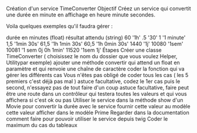 Création d'un service TimeConverter
Objectif
Créez un service qui convertit une durée en minute en affichage en heure minute secondes.

Voila quelques exemples qu'il faudra gérer :

durée en minutes (float)	résultat attendu (string)
60	'1h'
.5	'30'
1	'1 minute'
1,5	'1min 30s'
61,5	'1h 1min 30s'
60,5	'1h 0min 30s'
1440	'1j'
10080	'1sem'
10081	'1 sem 0j 0h 1min'
11520	'1sem 1j'
Étapes
Créer une classe TimeConverter ( choisissez le nom du dossier que vous voulez Helper, Utilitypar exemple)
ajouter une méthode convertir qui attend un float en paramètre et qui renvoie une chaîne de caractère
coder la fonction qui va gérer les différents cas
Vous n'êtes pas obligé de coder tous les cas ( les 5 premiers c'est déjà pas mal )
astuce facultative, codez le 1er cas puis le second, n'essayez pas de tout faire d'un coup
astuce facultative, faire peut être une route dans un contrôleur qui testera toutes les valeurs et qui vous affichera si c'est ok ou pas
Utiliser le service dans la méthode show d'un Movie pour
convertir la durée avec le service
fournir cette valeur au modèle
cette valeur afficher dans le modèle
Prime
Regarder dans la documentation comment faire pour pouvoir utiliser le service depuis twig
Coder le maximum du cas du tableaux